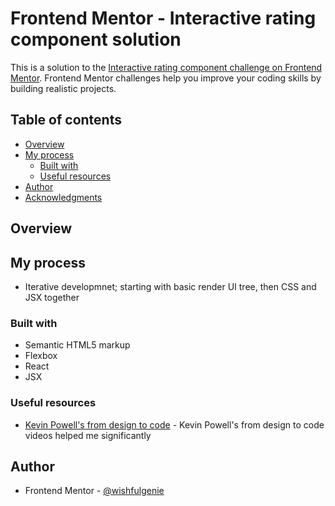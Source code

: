 # Frontend Mentor - Interactive rating component solution

This is a solution to the [Interactive rating component challenge on Frontend Mentor](https://www.frontendmentor.io/challenges/article-preview-component-dYBN_pYFT). Frontend Mentor challenges help you improve your coding skills by building realistic projects. 

## Table of contents

- [Overview](#overview)
- [My process](#my-process)
  - [Built with](#built-with)
  - [Useful resources](#useful-resources)
- [Author](#author)
- [Acknowledgments](#acknowledgments)


## Overview

## My process

- Iterative developmnet; starting with basic render UI tree, then CSS and JSX together

### Built with

- Semantic HTML5 markup
- Flexbox
- React
- JSX

### Useful resources

- [Kevin Powell's from design to code](https://www.youtube.com/watch?v=B2WL6KkqhLQ&list=PL4-IK0AVhVjPKyc9UTHzx9xUnZYTGGi2b) - Kevin Powell's from design to code videos helped me significantly

## Author

- Frontend Mentor - [@wishfulgenie](https://www.frontendmentor.io/profile/wishfulgenie)